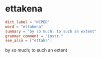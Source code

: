# ettakena

``` toml
dict_label = "NCPED"
word = "ettakena"
summary = "by so much; to such an extent"
grammar_comment = "instr."
see_also = ["ettaka"]
```

by so much; to such an extent

